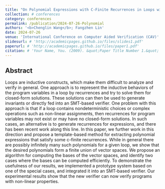 ```yaml
---
title: "On Polynomial Expressions with C-Finite Recurrences in Loops with Nested Nondeterministic Branches"
collection: # conferences
category: conferences
permalink: /publication/2024-07-26-Polynomial
authors: '<b>Chenglin Wang</b>; Fangzhen Lin'
date: 2024-07-26
venue: 'International Conference on Computer Aided Verification (CAV)'
slidesurl: # 'http://academicpages.github.io/files/slides1.pdf'
paperurl: # 'http://academicpages.github.io/files/paper1.pdf'
citation: # 'Your Name, You. (2009). &quot;Paper Title Number 1.&quot; <i>Journal 1</i>. 1(1).'
---
```

## Abstract

Loops are inductive constructs, which make them difficult to analyze and verify in general. One approach is to represent the inductive behaviors of the program variables in a loop by recurrences and try to solve them for closed-form solutions. These solutions can then be used to generate invariants or directly fed into an SMT-based verifier. One problem with this approach is that if a loop contains nondeterministic choices or complex operations such as non-linear assignments, then recurrences for program variables may not exist or may have no closed-form solutions. In such cases, an alternative is to generate recurrences for expressions, and there has been recent work along this line. In this paper, we further work in this direction and propose a template-based method for extracting polynomial expressions that satisfy some c-finite recurrences. While in general there are possibly infinitely many such polynomials for a given loop, we show that the desired polynomials form a finite union of vector spaces. We propose an algorithm for computing the bases of the vector spaces, and identify two cases where the bases can be computed efficiently. To demonstrate the usefulness of our results, we implemented a prototype system based on one of the special cases, and integrated it into an SMT-based verifier. Our experimental results show that the new verifier can now verify programs with non-linear properties.